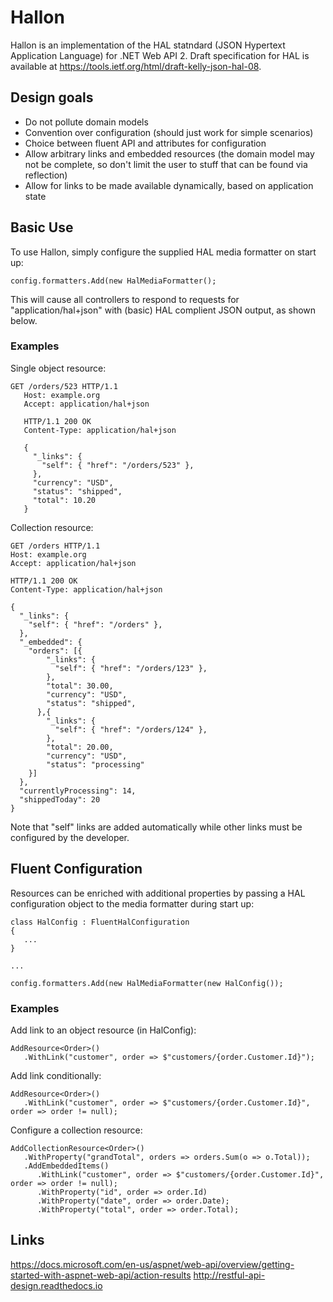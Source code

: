 # Hallon 

Hallon is an implementation of the HAL statndard (JSON Hypertext Application Language) for .NET Web API 2. Draft specification for HAL is available at https://tools.ietf.org/html/draft-kelly-json-hal-08.

## Design goals

- Do not pollute domain models
- Convention over configuration (should just work for simple scenarios)
- Choice between fluent API and attributes for configuration
- Allow arbitrary links and embedded resources (the domain model may not be complete, so don't limit the user to stuff that can be found via reflection)
- Allow for links to be made available dynamically, based on application state

## Basic Use
To use Hallon, simply configure the supplied HAL media formatter on start up:
```
config.formatters.Add(new HalMediaFormatter();
```
This will cause all controllers to respond to requests for "application/hal+json" with (basic) HAL complient JSON output, as shown below.

### Examples
Single object resource:
```
GET /orders/523 HTTP/1.1
   Host: example.org
   Accept: application/hal+json

   HTTP/1.1 200 OK
   Content-Type: application/hal+json

   {
     "_links": {
       "self": { "href": "/orders/523" },
     },
     "currency": "USD",
     "status": "shipped",
     "total": 10.20
   }
```

Collection resource:
```
GET /orders HTTP/1.1
Host: example.org
Accept: application/hal+json

HTTP/1.1 200 OK
Content-Type: application/hal+json

{
  "_links": {
    "self": { "href": "/orders" },
  },
  "_embedded": {
    "orders": [{
        "_links": {
          "self": { "href": "/orders/123" },
        },
        "total": 30.00,
        "currency": "USD",
        "status": "shipped",
      },{
        "_links": {
          "self": { "href": "/orders/124" },
        },
        "total": 20.00,
        "currency": "USD",
        "status": "processing"
    }]
  },
  "currentlyProcessing": 14,
  "shippedToday": 20
}
```
Note that "self" links are added automatically while other links must be configured by the developer.

## Fluent Configuration

Resources can be enriched with additional properties by passing a HAL configuration object to the media formatter during start up:
```
class HalConfig : FluentHalConfiguration
{
   ...
}

...

config.formatters.Add(new HalMediaFormatter(new HalConfig());
```

### Examples
Add link to an object resource (in HalConfig):

```
AddResource<Order>()
   .WithLink("customer", order => $"customers/{order.Customer.Id}");
```

Add link conditionally:

```
AddResource<Order>()
   .WithLink("customer", order => $"customers/{order.Customer.Id}", order => order != null);
```

Configure a collection resource:

```
AddCollectionResource<Order>()
   .WithProperty("grandTotal", orders => orders.Sum(o => o.Total));
   .AddEmbeddedItems()
      .WithLink("customer", order => $"customers/{order.Customer.Id}", order => order != null);
      .WithProperty("id", order => order.Id)
      .WithProperty("date", order => order.Date);
      .WithProperty("total", order => order.Total);
```

## Links

https://docs.microsoft.com/en-us/aspnet/web-api/overview/getting-started-with-aspnet-web-api/action-results
http://restful-api-design.readthedocs.io
